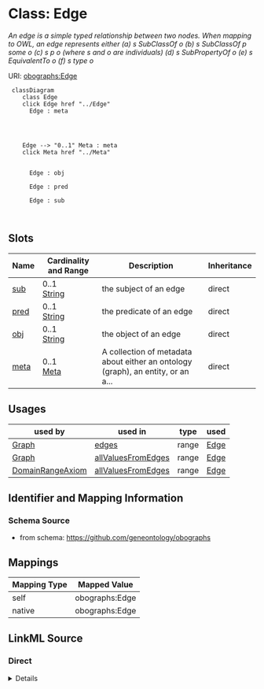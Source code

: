 

# Class: Edge


_An edge is a simple typed relationship between two nodes. When mapping to OWL, an edge represents either (a) s SubClassOf o (b) s SubClassOf p some o (c) s p o (where s and o are individuals) (d) s SubPropertyOf o (e) s EquivalentTo o (f) s type o_





URI: [obographs:Edge](https://github.com/geneontology/obographs/Edge)






```mermaid
 classDiagram
    class Edge
    click Edge href "../Edge"
      Edge : meta
        
          
    
    
    Edge --> "0..1" Meta : meta
    click Meta href "../Meta"

        
      Edge : obj
        
      Edge : pred
        
      Edge : sub
        
      
```




<!-- no inheritance hierarchy -->


## Slots

| Name | Cardinality and Range | Description | Inheritance |
| ---  | --- | --- | --- |
| [sub](sub.md) | 0..1 <br/> [String](String.md) | the subject of an edge | direct |
| [pred](pred.md) | 0..1 <br/> [String](String.md) | the predicate of an edge | direct |
| [obj](obj.md) | 0..1 <br/> [String](String.md) | the object of an edge | direct |
| [meta](meta.md) | 0..1 <br/> [Meta](Meta.md) | A collection of metadata about either an ontology (graph), an entity, or an a... | direct |





## Usages

| used by | used in | type | used |
| ---  | --- | --- | --- |
| [Graph](Graph.md) | [edges](edges.md) | range | [Edge](Edge.md) |
| [Graph](Graph.md) | [allValuesFromEdges](allValuesFromEdges.md) | range | [Edge](Edge.md) |
| [DomainRangeAxiom](DomainRangeAxiom.md) | [allValuesFromEdges](allValuesFromEdges.md) | range | [Edge](Edge.md) |






## Identifier and Mapping Information







### Schema Source


* from schema: https://github.com/geneontology/obographs




## Mappings

| Mapping Type | Mapped Value |
| ---  | ---  |
| self | obographs:Edge |
| native | obographs:Edge |







## LinkML Source

<!-- TODO: investigate https://stackoverflow.com/questions/37606292/how-to-create-tabbed-code-blocks-in-mkdocs-or-sphinx -->

### Direct

<details>
```yaml
name: Edge
description: An edge is a simple typed relationship between two nodes. When mapping
  to OWL, an edge represents either (a) s SubClassOf o (b) s SubClassOf p some o (c)
  s p o (where s and o are individuals) (d) s SubPropertyOf o (e) s EquivalentTo o
  (f) s type o
from_schema: https://github.com/geneontology/obographs
slots:
- sub
- pred
- obj
- meta

```
</details>

### Induced

<details>
```yaml
name: Edge
description: An edge is a simple typed relationship between two nodes. When mapping
  to OWL, an edge represents either (a) s SubClassOf o (b) s SubClassOf p some o (c)
  s p o (where s and o are individuals) (d) s SubPropertyOf o (e) s EquivalentTo o
  (f) s type o
from_schema: https://github.com/geneontology/obographs
attributes:
  sub:
    name: sub
    description: the subject of an edge
    from_schema: https://github.com/geneontology/obographs
    aliases:
    - subject
    - source
    - child
    - head
    rank: 1000
    slot_uri: rdf:subject
    alias: sub
    owner: Edge
    domain_of:
    - Edge
    range: string
  pred:
    name: pred
    description: the predicate of an edge
    from_schema: https://github.com/geneontology/obographs
    rank: 1000
    slot_uri: rdf:predicate
    alias: pred
    owner: Edge
    domain_of:
    - Edge
    - SynonymPropertyValue
    - PropertyValue
    - SynonymTypeDefinition
    range: string
  obj:
    name: obj
    description: the object of an edge
    from_schema: https://github.com/geneontology/obographs
    aliases:
    - object
    - target
    - parent
    - tail
    rank: 1000
    slot_uri: rdf:object
    alias: obj
    owner: Edge
    domain_of:
    - Edge
    range: string
  meta:
    name: meta
    description: A collection of metadata about either an ontology (graph), an entity,
      or an axiom
    from_schema: https://github.com/geneontology/obographs
    aliases:
    - annotations
    rank: 1000
    alias: meta
    owner: Edge
    domain_of:
    - GraphDocument
    - Graph
    - Node
    - Edge
    - PropertyValue
    - Axiom
    range: Meta

```
</details>